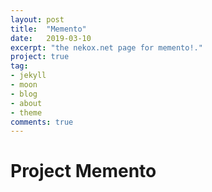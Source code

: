 ```yaml
---
layout: post
title:  "Memento"
date:   2019-03-10
excerpt: "the nekox.net page for memento!."
project: true
tag:
- jekyll 
- moon
- blog
- about
- theme
comments: true
---
```


# Project Memento

